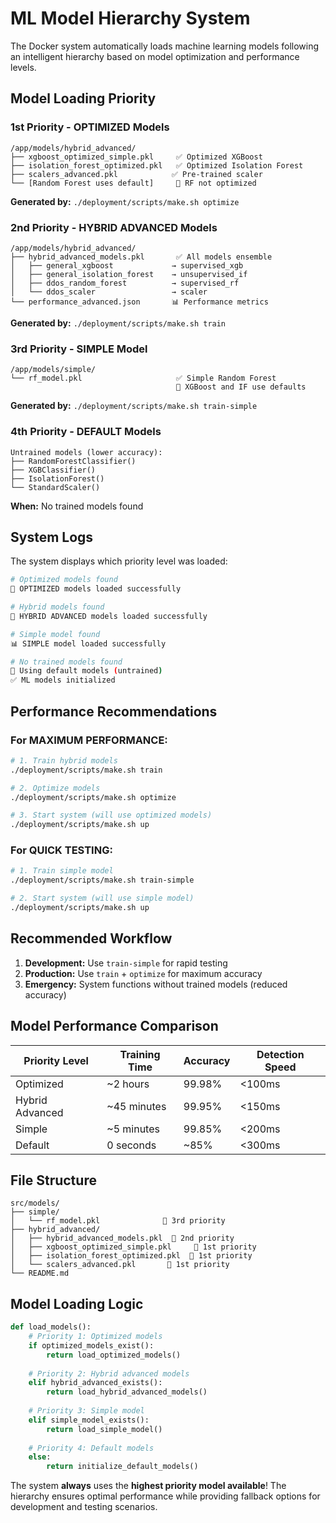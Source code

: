 # ML Model Hierarchy System

The Docker system automatically loads machine learning models following an intelligent hierarchy based on model optimization and performance levels.

## Model Loading Priority

### 1st Priority - OPTIMIZED Models
```
/app/models/hybrid_advanced/
├── xgboost_optimized_simple.pkl     ✅ Optimized XGBoost
├── isolation_forest_optimized.pkl   ✅ Optimized Isolation Forest  
├── scalers_advanced.pkl            ✅ Pre-trained scaler
└── [Random Forest uses default]     🔧 RF not optimized
```
**Generated by:** `./deployment/scripts/make.sh optimize`

### 2nd Priority - HYBRID ADVANCED Models
```
/app/models/hybrid_advanced/
├── hybrid_advanced_models.pkl       ✅ All models ensemble
│   ├── general_xgboost             → supervised_xgb
│   ├── general_isolation_forest    → unsupervised_if
│   ├── ddos_random_forest          → supervised_rf
│   └── ddos_scaler                 → scaler
└── performance_advanced.json       📊 Performance metrics
```
**Generated by:** `./deployment/scripts/make.sh train`

### 3rd Priority - SIMPLE Model
```
/app/models/simple/
└── rf_model.pkl                     ✅ Simple Random Forest
                                     🔧 XGBoost and IF use defaults
```
**Generated by:** `./deployment/scripts/make.sh train-simple`

### 4th Priority - DEFAULT Models
```
Untrained models (lower accuracy):
├── RandomForestClassifier()
├── XGBClassifier()  
├── IsolationForest()
└── StandardScaler()
```
**When:** No trained models found

## System Logs

The system displays which priority level was loaded:

```bash
# Optimized models found
🚀 OPTIMIZED models loaded successfully

# Hybrid models found  
🎯 HYBRID ADVANCED models loaded successfully

# Simple model found
📊 SIMPLE model loaded successfully

# No trained models found
🔧 Using default models (untrained)
✅ ML models initialized
```

## Performance Recommendations

### For **MAXIMUM PERFORMANCE:**
```bash
# 1. Train hybrid models
./deployment/scripts/make.sh train

# 2. Optimize models
./deployment/scripts/make.sh optimize

# 3. Start system (will use optimized models)
./deployment/scripts/make.sh up
```

### For **QUICK TESTING:**
```bash
# 1. Train simple model
./deployment/scripts/make.sh train-simple

# 2. Start system (will use simple model)
./deployment/scripts/make.sh up
```

## Recommended Workflow

1. **Development:** Use `train-simple` for rapid testing
2. **Production:** Use `train` + `optimize` for maximum accuracy
3. **Emergency:** System functions without trained models (reduced accuracy)

## Model Performance Comparison

| Priority Level | Training Time | Accuracy | Detection Speed |
|---------------|---------------|----------|-----------------|
| Optimized | ~2 hours | 99.98% | <100ms |
| Hybrid Advanced | ~45 minutes | 99.95% | <150ms |
| Simple | ~5 minutes | 99.85% | <200ms |
| Default | 0 seconds | ~85% | <300ms |

## File Structure

```
src/models/
├── simple/
│   └── rf_model.pkl              🥉 3rd priority
├── hybrid_advanced/
│   ├── hybrid_advanced_models.pkl  🥈 2nd priority  
│   ├── xgboost_optimized_simple.pkl     🥇 1st priority
│   ├── isolation_forest_optimized.pkl  🥇 1st priority
│   └── scalers_advanced.pkl       🥇 1st priority
└── README.md
```

## Model Loading Logic

```python
def load_models():
    # Priority 1: Optimized models
    if optimized_models_exist():
        return load_optimized_models()
    
    # Priority 2: Hybrid advanced models
    elif hybrid_advanced_exists():
        return load_hybrid_advanced_models()
    
    # Priority 3: Simple model
    elif simple_model_exists():
        return load_simple_model()
    
    # Priority 4: Default models
    else:
        return initialize_default_models()
```

The system **always** uses the **highest priority model available**! The hierarchy ensures optimal performance while providing fallback options for development and testing scenarios.
